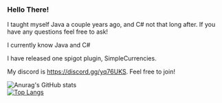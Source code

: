 ### Hello There!
I taught myself Java a couple years ago, and C# not that long after. If you have any questions feel free to ask!
  
I currently know Java and C#
  
I have released one spigot plugin, SimpleCurrencies.  
  
My discord is https://discord.gg/yq76UKS. Feel free to join! 



![Anurag's GitHub stats](https://github-readme-stats.vercel.app/api?username=stelladurg&show_icons=true&theme=radical)  
[![Top Langs](https://github-readme-stats.vercel.app/api/top-langs/?username=stelladurg&theme=radical)](https://github.com/anuraghazra/github-readme-stats)
